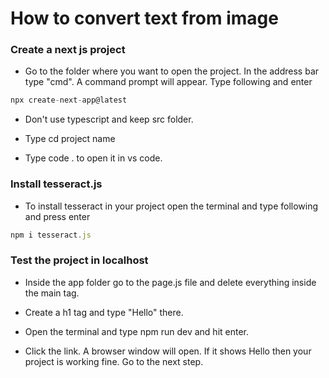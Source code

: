 # How to convert text from image

### Create a next js project

- Go to the folder where you want to open the project. In the address bar type "cmd". A command prompt will appear. Type following and enter

```javascript
npx create-next-app@latest
```

- Don't use typescript and keep src folder. 

- Type cd project name

- Type code . to open it in vs code.

### Install tesseract.js 

- To install tesseract in your project open the terminal and type following and press enter

```javascript 
npm i tesseract.js
```

### Test the project in localhost

- Inside the app folder go to the page.js file and delete everything inside the main tag.

- Create a h1 tag and type "Hello" there. 

- Open the terminal and type npm run dev and hit enter.

- Click the link. A browser window will open. If it shows Hello then your project is working fine. Go to the next step. 

### 